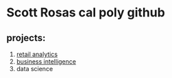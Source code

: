 # Scott Rosas cal poly github
## projects:

1. [retail analytics](https://Linkmehere.com)
2. [business intelligence](https://github.com/Scott14825/Scott/blob/main/Scott_Rosas_Project_5_6.ipynb)
3. data science 
